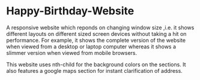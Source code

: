 # Happy-Birthday-Website

A responsive website which reponds on changing window size 
,i.e. it shows different layouts on different sized screen devices without taking a hit on performance.
For example, it shows the complete version of the website when viewed from a desktop or laptop computer whereas it shows a slimmer version when viewed from mobile browsers.

This website uses nth-child for the background colors on the sections.
It also features a google maps section for instant clarification of address.
